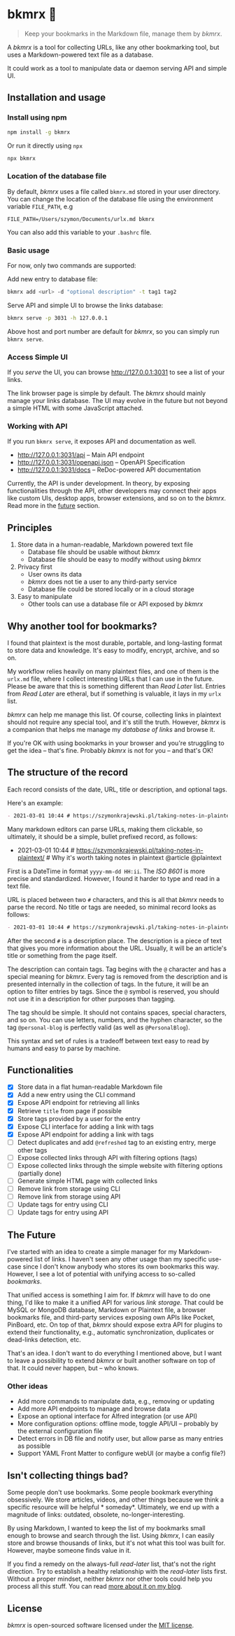 # bkmrx 🔖

> Keep your bookmarks in the Markdown file, manage them by *bkmrx*.

A *bkmrx* is a tool for collecting URLs, like any other bookmarking tool, but uses a Markdown-powered text file as a database.

It could work as a tool to manipulate data or daemon serving API and simple UI.

## Installation and usage

### Install using npm

```bash
npm install -g bkmrx
```

Or run it directly using `npx`

```bash
npx bkmrx
```

### Location of the database file

By default, *bkmrx* uses a file called `bkmrx.md` stored in your user directory. You can change the location of the database file using the environment variable `FILE_PATH`, e.g

```
FILE_PATH=/Users/szymon/Documents/urlx.md bkmrx
```

You can also add this variable to your `.bashrc` file.

### Basic usage

For now, only two commands are supported:

Add new entry to database file:

```bash
bkmrx add <url> -d "optional description" -t tag1 tag2
```

Serve API and simple UI to browse the links database:

```bash
bkmrx serve -p 3031 -h 127.0.0.1
```

Above host and port number are default for *bkmrx*, so you can simply run `bkmrx serve`.

### Access Simple UI

If you _serve_ the UI, you can browse http://127.0.0.1:3031 to see a list of your links. 

The link browser page is simple by default. The *bkmrx* should mainly manage your links database. The UI may evolve in the future but not beyond a simple HTML with some JavaScript attached.

### Working with API

If you run `bkmrx serve`, it exposes API and documentation as well.

- http://127.0.0.1:3031/api – Main API endpoint
- http://127.0.0.1:3031/openapi.json – OpenAPI Specification
- http://127.0.0.1:3031/docs – ReDoc-powered API documentation


Currently, the API is under development. In theory, by exposing functionalities through the API, other developers may connect their apps like custom UIs, desktop apps, browser extensions, and so on to the *bkmrx*. Read more in the [future](#the-future) section.

## Principles

1. Store data in a human-readable, Markdown powered text file
   - Database file should be usable without *bkmrx*
   - Database file should be easy to modify without using *bkmrx*
2. Privacy first
   - User owns its data
   - *bkmrx* does not tie a user to any third-party service
   - Database file could be stored locally or in a cloud storage
3. Easy to manipulate
   - Other tools can use a database file or API exposed by *bkmrx*

## Why another tool for bookmarks?

I found that plaintext is the most durable, portable, and long-lasting format to store data and knowledge. It's easy to modify, encrypt, archive, and so on.

My workflow relies heavily on many plaintext files, and one of them is the `urlx.md` file, where I collect interesting URLs that I can use in the future. Please be aware that this is something different than _Read Later_ list. Entries from _Read Later_ are etheral, but if something is valuable, it lays in my `urlx` list. 

*bkmrx* can help me manage this list. Of course, collecting links in plaintext should not require any special tool, and it's still the truth. However, *bkmrx* is a companion that helps me manage my _database of links_ and browse it.

If you're OK with using bookmarks in your browser and you're struggling to get the idea – that's fine. Probably *bkmrx* is not for you – and that's OK!

## The structure of the record

Each record consists of the date, URL, title or description, and optional tags.

Here's an example:

```md
- 2021-03-01 10:44 # https://szymonkrajewski.pl/taking-notes-in-plaintext/ # Why it's worth taking notes in plaintext @article @plaintext
```

Many markdown editors can parse URLs, making them clickable, so ultimately, it should be a simple, bullet prefixed record, as follows:

- 2021-03-01 10:44 # https://szymonkrajewski.pl/taking-notes-in-plaintext/ # Why it's worth taking notes in plaintext @article @plaintext

First is a DateTime in format `yyyy-mm-dd HH:ii`. The _ISO 8601_ is more precise and standardized. However, I found it harder to type and read in a text file.

URL is placed between two `#` characters, and this is all that *bkmrx* needs to parse the record. No title or tags are needed, so minimal record looks as follows:

```md
- 2021-03-01 10:44 # https://szymonkrajewski.pl/taking-notes-in-plaintext/ # 
```

After the second `#` is a description place. The description is a piece of text that gives you more information about the URL. Usually, it will be an article's title or something from the page itself.

The description can contain tags. Tag begins with the `@` character and has a special meaning for *bkmrx*. Every tag is removed from the description and is presented internally in the collection of tags. In the future, it will be an option to filter entries by tags. Since the `@` symbol is reserved, you should not use it in a description for other purposes than tagging.

The tag should be simple. It should not contains spaces, special characters, and so on. You can use letters, numbers, and the hyphen character, so the tag `@personal-blog` is perfectly valid (as well as `@PersonalBlog`).

This syntax and set of rules is a tradeoff between text easy to read by humans and easy to parse by machine.

## Functionalities

- [x] Store data in a flat human-readable Markdown file
- [x] Add a new entry using the CLI command
- [x] Expose API endpoint for retrieving all links 
- [x] Retrieve `title` from page if possible
- [x] Store tags provided by a user for the entry
- [x] Expose CLI interface for adding a link with tags
- [x] Expose API endpoint for adding a link with tags
- [ ] Detect duplicates and add `@refreshed` tag to an existing entry, merge other tags
- [ ] Expose collected links through API with filtering options (tags)
- [ ] Expose collected links through the simple website with filtering options (partially done)
- [ ] Generate simple HTML page with collected links
- [ ] Remove link from storage using CLI
- [ ] Remove link from storage using API
- [ ] Update tags for entry using CLI
- [ ] Update tags for entry using API

## The Future

I've started with an idea to create a simple manager for my Markdown-powered list of links. I haven't seen any other usage than my specific use-case since I don't know anybody who stores its own bookmarks this way. However, I see a lot of potential with unifying access to so-called _bookmarks_.

That unified access is something I aim for. If *bkmrx* will have to do one thing, I'd like to make it a unified API for various *link storage*. That could be MySQL or MongoDB database, Markdown or Plaintext file, a browser bookmarks file, and third-party services exposing own APIs like Pocket, PinBoard, etc. On top of that, *bkmrx* should expose extra API for plugins to extend their functionality, e.g., automatic synchronization, duplicates or dead-links detection, etc. 

That's an idea. I don't want to do everything I mentioned above, but I want to leave a possibility to extend *bkmrx* or built another software on top of that. It could never happen, but – who knows.

### Other ideas

- Add more commands to manipulate data, e.g., removing or updating
- Add more API endpoints to manage and browse data
- Expose an optional interface for Alfred integration (or use API)
- More configuration options: offline mode, toggle API/UI – probably by the external configuration file
- Detect errors in DB file and notify user, but allow parse as many entries as possible
- Support YAML Front Matter to configure webUI (or maybe a config file?)

## Isn't collecting things bad?

Some people don't use bookmarks. Some people bookmark everything obsessively. We store articles, videos, and other things because we think a specific resource will be helpful * someday*. Ultimately, we end up with a magnitude of links: outdated, obsolete, no-longer-interesting.

By using Markdown, I wanted to keep the list of my bookmarks small enough to browse and search through the list. Using *bkmrx*, I can easily store and browse thousands of links, but it's not what this tool was built for. However, maybe someone finds value in it.

If you find a remedy on the always-full _read-later_ list, that's not the right direction. Try to establish a healthy relationship with the _read-later_ lists first. Without a proper mindset, neither *bkmrx* nor other tools could help you process all this stuff. You can read [more about it on my blog](https://szymonkrajewski.pl/dont-read-later/).
## License

*bkmrx* is open-sourced software licensed under the [MIT license](LICENSE.txt).

